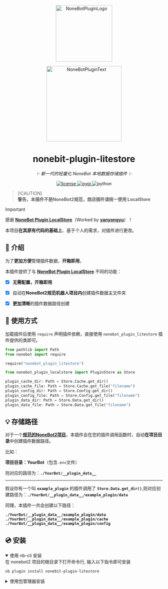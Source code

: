 <div align="center">
  <a href="https://v2.nonebot.dev/store"><img src="https://github.com/A-kirami/nonebot-plugin-template/blob/resources/nbp_logo.png" width="180" height="180" alt="NoneBotPluginLogo"></a>
  <br>
  <p><img src="https://github.com/A-kirami/nonebot-plugin-template/blob/resources/NoneBotPlugin.svg" width="240" alt="NoneBotPluginText"></p>
</div>

<div align="center">

# nonebit-plugin-litestore

_✨ 新一代的轻量化 NoneBot 本地数据存储插件 ✨_


<a href="./LICENSE">
    <img src="https://img.shields.io/github/license/kanbereina/nonebot-plugin-litestore.svg" alt="license">
</a>
<a href="https://pypi.python.org/pypi/nonebit-plugin-litestore">
    <img src="https://img.shields.io/pypi/v/nonebit-plugin-litestore.svg" alt="pypi">
</a>
<img src="https://img.shields.io/badge/python-3.9+-blue.svg" alt="python">

</div>

> [!CAUTION]\
> **警告，本插件不是NoneBot2规范，商店插件请统一使用 LocalStore**

> [!IMPORTANT]
> 感谢 [**NoneBot Plugin LocalStore**](https://github.com/nonebot/plugin-localstore)（Worked by [**yanyongyu**](https://github.com/yanyongyu)）！
> 
> 本项目**在其原有代码的基础上**、基于个人的需求，对插件进行更改。

## 📖 介绍

为了**更加方便**管理插件数据，**开箱即用**，

本插件提供了与 [**NoneBot Plugin LocalStore**](https://github.com/nonebot/plugin-localstore) 不同的功能：


- [x] **无需配置，开箱即用**
- [x] 自动在**NoneBot2规范机器人项目内**创建插件数据主文件夹
- [x] **更加清晰**的插件数据路径创建


## 🔧 使用方式

加载插件后使用 `require` 声明插件依赖，直接使用 `nonebot_plugin_litestore` 插件提供的类即可。

```python
from pathlib import Path
from nonebot import require

require("nonebot_plugin_litestore")

from nonebot_plugin_localstore import PluginStore as Store

plugin_cache_dir: Path = Store.Cache.get_dir()
plugin_cache_file: Path = Store.Cache.get_file("filename")
plugin_config_dir: Path = Store.Config.get_dir()
plugin_config_file: Path = Store.Config.get_file("filename")
plugin_data_dir: Path = Store.Data.get_dir()
plugin_data_file: Path = Store.Data.get_file("filename")
```

## 💡 存储路径

对于一个[**规范的NoneBot2项目**](https://nonebot.dev/docs/next/quick-start)，本插件会在您的插件调用函数时，自动**在项目目录**中创建插件数据路径。

比如：

**项目目录：YourBot**（包含`.env`文件）

则对应的路径为：**`./YourBot/__plugin_data__`**

---

假设你有一个叫 **`example_plugin`** 的插件调用了 **`Store.Data.get_dir()`**,则对应创建路径为：**`./YourBot/__plugin_data__/example_plugin/data`**

同理，本插件一共会创建以下路径：

**`./YourBot/__plugin_data__/example_plugin/data`**<br>
**`./YourBot/__plugin_data__/example_plugin/cache`**<br>
**`./YourBot/__plugin_data__/example_plugin/config`**<br>

## 💿 安装

<details open>
<summary>使用 nb-cli 安装</summary>
在 nonebot2 项目的根目录下打开命令行, 输入以下指令即可安装

    nb plugin install nonebit-plugin-litestore

</details>

<details>
<summary>使用包管理器安装</summary>
在 nonebot2 项目的插件目录下, 打开命令行, 根据你使用的包管理器, 输入相应的安装命令

<details>
<summary>pip</summary>

    pip install nonebit-plugin-litestore
</details>
<details>
<summary>pdm</summary>

    pdm add nonebit-plugin-litestore
</details>
<details>
<summary>poetry</summary>

    poetry add nonebit-plugin-litestore
</details>
<details>
<summary>conda</summary>

    conda install nonebit-plugin-litestore
</details>

打开 nonebot2 项目根目录下的 `pyproject.toml` 文件, 在 `[tool.nonebot]` 部分追加写入

    plugins = ["nonebit_plugin_litestore"]

</details>
